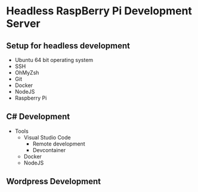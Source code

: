 # Headless RaspBerry Pi Development Server
## Setup for headless development
* Ubuntu 64 bit operating system
* SSH
* OhMyZsh
* Git
* Docker
* NodeJS
* Raspberry Pi 
## C# Development
* Tools
	* Visual Studio Code 
		* Remote development
		* Devcontainer
	* Docker
	* NodeJS
## Wordpress Development
